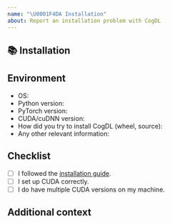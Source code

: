 ```yaml
---
name: "\U0001F4DA Installation"
about: Report an installation problem with CogDL
---
```


## 📚 Installation

<!-- A clear and concise description of the installation error. If you have installation log file, please provide it here as well. -->

## Environment

* OS:
* Python version:
* PyTorch version:
* CUDA/cuDNN version:
* How did you try to install CogDL (wheel, source):
* Any other relevant information:

## Checklist

- [ ] I followed the [installation guide](https://github.com/thudm/cogdl#requirements-and-installation).
- [ ] I set up CUDA correctly.
- [ ] I do have multiple CUDA versions on my machine.

## Additional context

<!-- Add any other context about the problem here. -->

